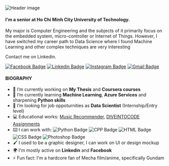 ![Header image](https://i.imgur.com/yj5rVKB.png)
<!-- You can create your own header images using Canva, it has a lot of templates. If you do, use the following link https://www.canva.com/join/celeriac-tread-jellyfish -->
#### I'm a senior at Ho Chi Minh City University of Technology.<br>
My major is Computer Engineering and the subjects of it primarily focus on the embedded system,
micro-controller or Internet of Things.
However, I have switched my career path to Data Science where
I found Machine Learning and other complex techniques are very interesting

Contact me on Linkedin.
<!-- <img align='right' src='https://media.giphy.com/media/bcKmIWkUMCjVm/giphy.gif' width='200"'> -->

[![Facebook Badge](https://img.shields.io/badge/-d.atien228-blue?style=flat&logo=facebook&logoColor=white&link=https://www.facebook.com/d.atien228/)](https://www.facebook.com/d.atien228/)
[![Linkedin Badge](https://img.shields.io/badge/-atien228-blue?style=flat&logo=Linkedin&logoColor=white&link=https://www.linkedin.com/in/atien228/)](https://www.linkedin.com/in/atien228/)
[![Instagram Badge](https://img.shields.io/badge/-meomaykurooo-e4405f?style=flat&logo=Instagram&logoColor=white&link=https://www.instagram.com/meomaykurooo/)](https://www.instagram.com/meomaykurooo/)
[![Gmail Badge](https://img.shields.io/badge/-mailto:d.atien228@gmail.com-d14836?style=flat&logo=Gmail&logoColor=white&link=mailto:mailto:d.atien228@gmail.com)](mailto:d.atien228@gmail.com)

#### BIOGRAPHY
- 🔭 I’m currently working on **My Thesis** and **Coursera courses**
- 🌱 I’m currently learning **Machine Learning**, **Azure Services** and sharpening **Python skills**
- 💼 I’m looking for job oppoturnities as **Data Scientist** (Internship/Entry level)
- 💻 Educational works: [Music Recommender](https://rythm-ktm2.herokuapp.com), [DIVEINTOCODE Assignments](https://github.com/anhtien228/diveintocode-ml)
- ⌨️ I can work with: ![Python Badge](https://img.shields.io/badge/Python-14354C?style=flat&logo=python&logoColor=white) ![CPP Badge](https://img.shields.io/badge/C%2B%2B-00599C?style=flat&logo=c%2B%2B&logoColor=white) ![HTML Badge](https://img.shields.io/badge/HTML-239120?style=flat&logo=html5&logoColor=white) ![CSS Badge](	https://img.shields.io/badge/CSS-239120?&style=flat&logo=css3&logoColor=white) ![Photoshop Badge](https://aleen42.github.io/badges/src/photoshop.svg)
- 🖌️ I used to be a graphic designer, I can work on UI or design mockup
- 🌍 I'm mostly active on **Linkedin** and **Facebook**
- ⚡ Fun fact: I'm a hardcore fan of Mecha film/anime, specifically Gundam
